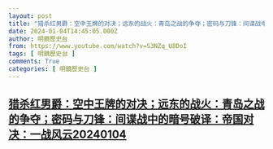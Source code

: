 ```yaml
---
layout: post
title: "猎杀红男爵：空中王牌的对决；远东的战火：青岛之战的争夺；密码与刀锋：间谍战中的暗号破译：帝国对决：一战风云20240104"
date: 2024-01-04T14:45:05.000Z
author: 明鏡歷史台
from: https://www.youtube.com/watch?v=S3NZq_U8DoI
tags: [ 明鏡歷史台 ]
comments: True
categories: [ 明鏡歷史台 ]
---
```

<!--1704379505000-->
[猎杀红男爵：空中王牌的对决；远东的战火：青岛之战的争夺；密码与刀锋：间谍战中的暗号破译：帝国对决：一战风云20240104](https://www.youtube.com/watch?v=S3NZq_U8DoI)
------

<div>

</div>
